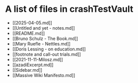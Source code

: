 
# A list of files in crashTestVault

 - [[2025-04-05.md]]  
 - [[Untitled and yet - notes.md]]  
 - [[README.md]]  
 - [[Bruno Schulz - The Book.md]]  
 - [[Mary Ruefle - Nettles.md]]  
 - [[Doris Lessing - on education.md]]  
 - [[footnote and call-out trials.md]]  
 - [[2021-11-11-Milosz.md]]  
 - [[azadiExcerpt.md]]  
 - [[Sidebar.md]]  
 - [[Massive Wiki Manifesto.md]]  
